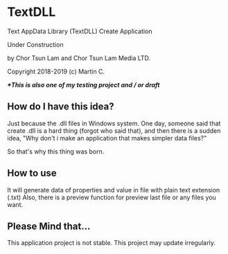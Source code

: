 # TextDLL
Text AppData Library (TextDLL) Create Application 

Under Construction 

by Chor Tsun Lam and Chor Tsun Lam Media LTD. 

Copyright 2018-2019 (c) Martin C. 

___*This is also one of my testing project and / or draft___


## How do I have this idea?
Just because the .dll files in Windows system. 
One day, someone said that create .dll is a hard thing (forgot who said that),
and then there is a sudden idea, "Why don't i make an application that makes simpler data files?"

So that's why this thing was born.

## How to use
It will generate data of properties and value in file with plain text extension (.txt)
Also, there is a preview function for preview last file or any files you want.

## Please Mind that...
This application project is not stable.
This project may update irregularly.
